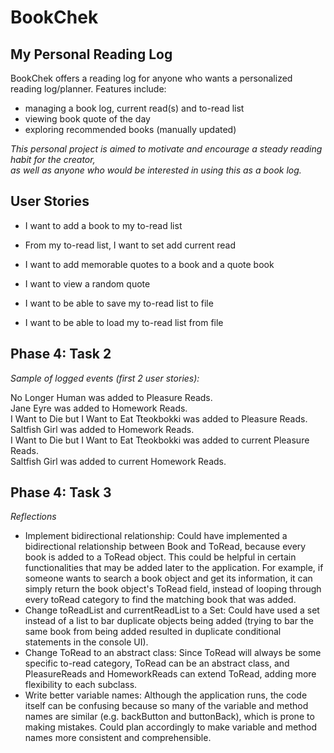 # BookChek

## My Personal Reading Log

BookChek offers a reading log for anyone who wants a personalized reading log/planner.
Features include:
- managing a book log, current read(s) and to-read list
- viewing book quote of the day 
- exploring recommended books (manually updated)

*<p>This personal project is aimed to motivate and encourage a steady reading habit for the creator,<br>
as well as anyone who would be interested in using this as a book log.</p>*

## User Stories
- I want to add a book to my to-read list
- From my to-read list, I want to set add current read
- I want to add memorable quotes to a book and a quote book
- I want to view a random quote

- I want to be able to save my to-read list to file
- I want to be able to load my to-read list from file
## Phase 4: Task 2
*Sample of logged events (first 2 user stories):*

No Longer Human was added to Pleasure Reads.<br>
Jane Eyre was added to Homework Reads.<br>
I Want to Die but I Want to Eat Tteokbokki was added to Pleasure Reads.<br>
Saltfish Girl was added to Homework Reads.<br>
I Want to Die but I Want to Eat Tteokbokki was added to current Pleasure Reads.<br>
Saltfish Girl was added to current Homework Reads.<br>

## Phase 4: Task 3
*Reflections*

- Implement bidirectional relationship: Could have implemented a bidirectional relationship between Book and ToRead,
because every book is added to a ToRead object. This could be helpful in certain functionalities that may be added 
later to the application.
For example, if someone wants to search a book object and get its information, it can simply return the book object's
ToRead field, instead of looping through every toRead category to find the matching book that was added.
- Change toReadList and currentReadList to a Set: Could have used a set instead of a list to bar duplicate objects 
being added (trying to bar the same book from being added resulted in duplicate conditional statements in the console 
UI).
- Change ToRead to an abstract class: Since ToRead will always be some specific to-read category, 
ToRead can be an abstract class, and PleasureReads and HomeworkReads can extend ToRead, adding more flexibility to each
subclass.
- Write better variable names: Although the application runs, the code itself can be confusing because so many of the
variable and method names are similar (e.g. backButton and buttonBack), which is prone to making mistakes. 
Could plan accordingly to make variable and method names more consistent and comprehensible.

